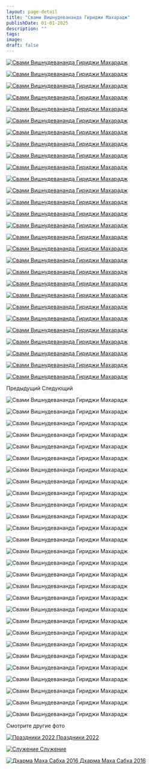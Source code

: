 ```yaml
---
layout: page-detail
title: "Свами Вишнудевананда Гириджи Махарадж"
publishDate: 01-01-2025
description: ""
tags:
image:
draft: false
---
```


[ ![Свами Вишнудевананда Гириджи Махарадж](/upload/iblock/f7f/f7fabcf041f93e6b101efbbd6dd05990.jpg) ](/upload/iblock/f7f/f7fabcf041f93e6b101efbbd6dd05990.jpg) 

[ ![Свами Вишнудевананда Гириджи Махарадж](/upload/iblock/c2f/c2f90105e01caef77b854f9476ab8da9.jpg) ](/upload/iblock/c2f/c2f90105e01caef77b854f9476ab8da9.jpg) 

[ ![Свами Вишнудевананда Гириджи Махарадж](/upload/iblock/033/0339251247e958584163f614086140fd.jpg) ](/upload/iblock/033/0339251247e958584163f614086140fd.jpg) 

[ ![Свами Вишнудевананда Гириджи Махарадж](/upload/iblock/d68/d6847981aba0788f8b1143e856f91f6c.jpg) ](/upload/iblock/d68/d6847981aba0788f8b1143e856f91f6c.jpg) 

[ ![Свами Вишнудевананда Гириджи Махарадж](/upload/iblock/8dc/8dc02420277bc8912dd35e6992e76687.jpg) ](/upload/iblock/8dc/8dc02420277bc8912dd35e6992e76687.jpg) 

[ ![Свами Вишнудевананда Гириджи Махарадж](/upload/iblock/531/5311ff1d2c0769537f3beb55570785ca.jpg) ](/upload/iblock/531/5311ff1d2c0769537f3beb55570785ca.jpg) 

[ ![Свами Вишнудевананда Гириджи Махарадж](/upload/iblock/1bd/1bd7351f988f5a5569c1bf0db893607d.jpg) ](/upload/iblock/1bd/1bd7351f988f5a5569c1bf0db893607d.jpg) 

[ ![Свами Вишнудевананда Гириджи Махарадж](/upload/iblock/d7b/d7be0c8b0ec4ab035fc3c3d220c250b1.jpg) ](/upload/iblock/d7b/d7be0c8b0ec4ab035fc3c3d220c250b1.jpg) 

[ ![Свами Вишнудевананда Гириджи Махарадж](/upload/iblock/965/965445bf6c56bb89686b3575a23cccb6.jpg) ](/upload/iblock/965/965445bf6c56bb89686b3575a23cccb6.jpg) 

[ ![Свами Вишнудевананда Гириджи Махарадж](/upload/iblock/cd7/cd7a287fe502952673cea81585ff3579.jpg) ](/upload/iblock/cd7/cd7a287fe502952673cea81585ff3579.jpg) 

[ ![Свами Вишнудевананда Гириджи Махарадж](/upload/iblock/ea5/ea5c04d5b5c7097b53d1030d8e3c138d.jpg) ](/upload/iblock/ea5/ea5c04d5b5c7097b53d1030d8e3c138d.jpg) 

[ ![Свами Вишнудевананда Гириджи Махарадж](/upload/iblock/720/72007425dd4be20f310e9234a207c210.jpg) ](/upload/iblock/720/72007425dd4be20f310e9234a207c210.jpg) 

[ ![Свами Вишнудевананда Гириджи Махарадж](/upload/iblock/89a/89a045a3fa6289d0dc2248df4e70616e.jpg) ](/upload/iblock/89a/89a045a3fa6289d0dc2248df4e70616e.jpg) 

[ ![Свами Вишнудевананда Гириджи Махарадж](/upload/iblock/87c/87c7d36a74ddc9e21de9a01241c6e75b.jpg) ](/upload/iblock/87c/87c7d36a74ddc9e21de9a01241c6e75b.jpg) 

[ ![Свами Вишнудевананда Гириджи Махарадж](/upload/iblock/091/09146b0f3d486fbfeda825de725d2860.jpg) ](/upload/iblock/091/09146b0f3d486fbfeda825de725d2860.jpg) 

[ ![Свами Вишнудевананда Гириджи Махарадж](/upload/iblock/db1/db1049ed6dd0d6885a808041e15adf5c.jpg) ](/upload/iblock/db1/db1049ed6dd0d6885a808041e15adf5c.jpg) 

[ ![Свами Вишнудевананда Гириджи Махарадж](/upload/iblock/eb6/eb678362d06e9ac928290b1acfe55b04.jpg) ](/upload/iblock/eb6/eb678362d06e9ac928290b1acfe55b04.jpg) 

[ ![Свами Вишнудевананда Гириджи Махарадж](/upload/iblock/c14/c14c333ed707bac41a92be848764f42c.jpg) ](/upload/iblock/c14/c14c333ed707bac41a92be848764f42c.jpg) 

[ ![Свами Вишнудевананда Гириджи Махарадж](/upload/iblock/db1/db1af4163ef5604d6e542b5cd0c91ab9.jpg) ](/upload/iblock/db1/db1af4163ef5604d6e542b5cd0c91ab9.jpg) 

[ ![Свами Вишнудевананда Гириджи Махарадж](/upload/iblock/5f2/5f22d0b52f757db38fd63fe0348da0f6.jpg) ](/upload/iblock/5f2/5f22d0b52f757db38fd63fe0348da0f6.jpg) 

[ ![Свами Вишнудевананда Гириджи Махарадж](/upload/iblock/8a3/8a39039aed02059ab43ce5c142ddd114.jpg) ](/upload/iblock/8a3/8a39039aed02059ab43ce5c142ddd114.jpg) 

[ ![Свами Вишнудевананда Гириджи Махарадж](/upload/iblock/923/923187895f8524e6a81e7b99c0d514c4.jpg) ](/upload/iblock/923/923187895f8524e6a81e7b99c0d514c4.jpg) 

[ ![Свами Вишнудевананда Гириджи Махарадж](/upload/iblock/7fb/7fb8c1636cccb7ebe1268b09421884f6.jpg) ](/upload/iblock/7fb/7fb8c1636cccb7ebe1268b09421884f6.jpg) 

[ ![Свами Вишнудевананда Гириджи Махарадж](/upload/iblock/ae9/ae99b0b62fb1f754b74afabd967da500.jpg) ](/upload/iblock/ae9/ae99b0b62fb1f754b74afabd967da500.jpg) 

[ ![Свами Вишнудевананда Гириджи Махарадж](/upload/iblock/4e6/4e6f008e2bd2561a3f1a9a1e8678be42.jpg) ](/upload/iblock/4e6/4e6f008e2bd2561a3f1a9a1e8678be42.jpg) 

[ ![Свами Вишнудевананда Гириджи Махарадж](/upload/iblock/244/244d4a0897280ea7cf983cef5b7749fa.jpg) ](/upload/iblock/244/244d4a0897280ea7cf983cef5b7749fa.jpg) 

[ ![Свами Вишнудевананда Гириджи Махарадж](/upload/iblock/59c/59cfffbc7c383fad4bc2cdc6a44b21ec.jpg) ](/upload/iblock/59c/59cfffbc7c383fad4bc2cdc6a44b21ec.jpg) 

[ ![Свами Вишнудевананда Гириджи Махарадж](/upload/iblock/6b6/6b6783f0a09cdfed7750d938bec6eda0.jpg) ](/upload/iblock/6b6/6b6783f0a09cdfed7750d938bec6eda0.jpg) 

Предыдущий Следующий 

![Свами Вишнудевананда Гириджи Махарадж](/upload/iblock/f7f/f7fabcf041f93e6b101efbbd6dd05990.jpg) 

![Свами Вишнудевананда Гириджи Махарадж](/upload/iblock/c2f/c2f90105e01caef77b854f9476ab8da9.jpg) 

![Свами Вишнудевананда Гириджи Махарадж](/upload/iblock/033/0339251247e958584163f614086140fd.jpg) 

![Свами Вишнудевананда Гириджи Махарадж](/upload/iblock/d68/d6847981aba0788f8b1143e856f91f6c.jpg) 

![Свами Вишнудевананда Гириджи Махарадж](/upload/iblock/8dc/8dc02420277bc8912dd35e6992e76687.jpg) 

![Свами Вишнудевананда Гириджи Махарадж](/upload/iblock/531/5311ff1d2c0769537f3beb55570785ca.jpg) 

![Свами Вишнудевананда Гириджи Махарадж](/upload/iblock/1bd/1bd7351f988f5a5569c1bf0db893607d.jpg) 

![Свами Вишнудевананда Гириджи Махарадж](/upload/iblock/d7b/d7be0c8b0ec4ab035fc3c3d220c250b1.jpg) 

![Свами Вишнудевананда Гириджи Махарадж](/upload/iblock/965/965445bf6c56bb89686b3575a23cccb6.jpg) 

![Свами Вишнудевананда Гириджи Махарадж](/upload/iblock/cd7/cd7a287fe502952673cea81585ff3579.jpg) 

![Свами Вишнудевананда Гириджи Махарадж](/upload/iblock/ea5/ea5c04d5b5c7097b53d1030d8e3c138d.jpg) 

![Свами Вишнудевананда Гириджи Махарадж](/upload/iblock/720/72007425dd4be20f310e9234a207c210.jpg) 

![Свами Вишнудевананда Гириджи Махарадж](/upload/iblock/89a/89a045a3fa6289d0dc2248df4e70616e.jpg) 

![Свами Вишнудевананда Гириджи Махарадж](/upload/iblock/87c/87c7d36a74ddc9e21de9a01241c6e75b.jpg) 

![Свами Вишнудевананда Гириджи Махарадж](/upload/iblock/091/09146b0f3d486fbfeda825de725d2860.jpg) 

![Свами Вишнудевананда Гириджи Махарадж](/upload/iblock/db1/db1049ed6dd0d6885a808041e15adf5c.jpg) 

![Свами Вишнудевананда Гириджи Махарадж](/upload/iblock/eb6/eb678362d06e9ac928290b1acfe55b04.jpg) 

![Свами Вишнудевананда Гириджи Махарадж](/upload/iblock/c14/c14c333ed707bac41a92be848764f42c.jpg) 

![Свами Вишнудевананда Гириджи Махарадж](/upload/iblock/db1/db1af4163ef5604d6e542b5cd0c91ab9.jpg) 

![Свами Вишнудевананда Гириджи Махарадж](/upload/iblock/5f2/5f22d0b52f757db38fd63fe0348da0f6.jpg) 

![Свами Вишнудевананда Гириджи Махарадж](/upload/iblock/8a3/8a39039aed02059ab43ce5c142ddd114.jpg) 

![Свами Вишнудевананда Гириджи Махарадж](/upload/iblock/923/923187895f8524e6a81e7b99c0d514c4.jpg) 

![Свами Вишнудевананда Гириджи Махарадж](/upload/iblock/7fb/7fb8c1636cccb7ebe1268b09421884f6.jpg) 

![Свами Вишнудевананда Гириджи Махарадж](/upload/iblock/ae9/ae99b0b62fb1f754b74afabd967da500.jpg) 

![Свами Вишнудевананда Гириджи Махарадж](/upload/iblock/4e6/4e6f008e2bd2561a3f1a9a1e8678be42.jpg) 

![Свами Вишнудевананда Гириджи Махарадж](/upload/iblock/244/244d4a0897280ea7cf983cef5b7749fa.jpg) 

![Свами Вишнудевананда Гириджи Махарадж](/upload/iblock/59c/59cfffbc7c383fad4bc2cdc6a44b21ec.jpg) 

![Свами Вишнудевананда Гириджи Махарадж](/upload/iblock/6b6/6b6783f0a09cdfed7750d938bec6eda0.jpg) 

Смотрите другие фото

[ ![Праздники 2022](/upload/iblock/1b3/1b3b9ba064b3f94484ca09ead5c8188d.JPG) Праздники 2022 ](/foto/prazdniki-2022/) 

[ ![Служение](/upload/iblock/789/7890879867272ba989e479e784b0994e.jpg) Служение ](/foto/sluzhenie/) 

[ ![Дхарма Маха Сабха 2016](/upload/iblock/fa5/fa5ac729e129110f2061a719eec520a8.jpg) Дхарма Маха Сабха 2016 ](/foto/dkharma-makha-sabkha-2016/) 
